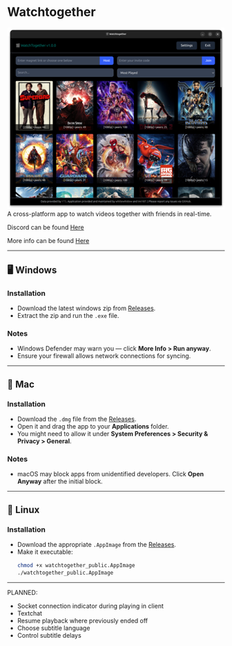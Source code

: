 # Watchtogether
![Project Screenshot](images/home.png)
A cross-platform app to watch videos together with friends in real-time.

Discord can be found [Here](https://discord.gg/XGHQKF9Ztq)


More info can be found [Here](https://branchbit.github.io/watchtogether_public/)

---

## 🖥 Windows

### Installation
- Download the latest windows zip from [Releases](https://github.com/branchbit/watchtogether_public/releases).
- Extract the zip and run the `.exe` file.

### Notes
- Windows Defender may warn you — click **More Info > Run anyway**.
- Ensure your firewall allows network connections for syncing.

---

## 🍎 Mac

### Installation
- Download the `.dmg` file from the [Releases](https://github.com/branchbit/watchtogether_public/releases).
- Open it and drag the app to your **Applications** folder.
- You might need to allow it under **System Preferences > Security & Privacy > General**.

### Notes
- macOS may block apps from unidentified developers. Click **Open Anyway** after the initial block.

---

## 🐧 Linux

### Installation
- Download the appropriate `.AppImage` from the [Releases](https://github.com/branchbit/watchtogether_public/releases).
- Make it executable:
  ```bash
  chmod +x watchtogether_public.AppImage
  ./watchtogether_public.AppImage


---
PLANNED:
- Socket connection indicator during playing in client
- Textchat
- Resume playback where previously ended off
- Choose subtitle language
- Control subtitle delays

